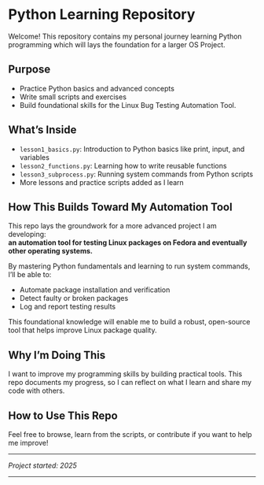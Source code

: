 # Python Learning Repository

Welcome! This repository contains my personal journey learning Python programming which will lays the foundation for a larger OS Project.

## Purpose

- Practice Python basics and advanced concepts
- Write small scripts and exercises
- Build foundational skills for the Linux Bug Testing Automation Tool.  

## What’s Inside

- `lesson1_basics.py`: Introduction to Python basics like print, input, and variables
- `lesson2_functions.py`: Learning how to write reusable functions
- `lesson3_subprocess.py`: Running system commands from Python scripts
- More lessons and practice scripts added as I learn

## How This Builds Toward My Automation Tool

This repo lays the groundwork for a more advanced project I am developing:  
**an automation tool for testing Linux packages on Fedora and eventually other operating systems.**

By mastering Python fundamentals and learning to run system commands, I’ll be able to:  
- Automate package installation and verification  
- Detect faulty or broken packages  
- Log and report testing results  

This foundational knowledge will enable me to build a robust, open-source tool that helps improve Linux package quality.

## Why I’m Doing This

I want to improve my programming skills by building practical tools. This repo documents my progress, so I can reflect on what I learn and share my code with others.

## How to Use This Repo

Feel free to browse, learn from the scripts, or contribute if you want to help me improve!

---

*Project started: 2025*

---
